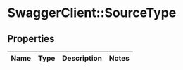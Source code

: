# SwaggerClient::SourceType

## Properties
Name | Type | Description | Notes
------------ | ------------- | ------------- | -------------


